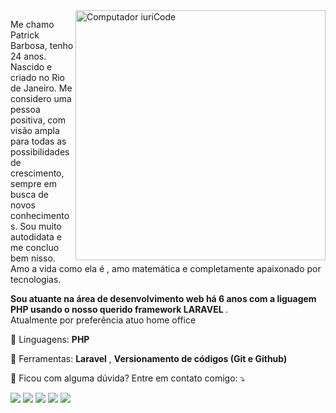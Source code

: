 <img src="https://raw.githubusercontent.com/MicaelliMedeiros/micaellimedeiros/master/image/computer-illustration.png" min-width="400px" max-width="400px" width="400px" align="right" alt="Computador iuriCode">

<p align="left"> 
Me chamo Patrick Barbosa, tenho 24 anos.
Nascido e criado no Rio de Janeiro. Me considero uma pessoa positiva, com visão ampla para todas as possibilidades de crescimento, sempre em busca de novos conhecimentos. Sou muito autodidata e me concluo bem nisso. Amo a vida como ela é , amo matemática e completamente apaixonado por tecnologias.

<strong>Sou atuante na área de desenvolvimento web há 6 anos com a liguagem PHP usando o nosso querido framework LARAVEL </strong>.<br>
  Atualmente por preferência atuo home office
</p>

<p align="left">
  🦄 Linguagens: <strong>PHP</strong>
</p>

<p align="left">
  💼 Ferramentas: <strong>Laravel</strong> , <strong>Versionamento de códigos (Git e Github)</strong>
</p>

<p align="left">
  💌 Ficou com alguma dúvida? Entre em contato comigo: ⤵️
</p>

<p align="left">
  <a href="https://mail.google.com/mail/u/0/#inbox?compose=GTvVlcRwRrnWQkdZJXvFcLTJcMqwbLsphGwZGmZpwBhDbJhlxDcHzjMdfsQLmGFJQPrdLBMwjzBbf" alt="Gmail" target="_blank">
  <img src="https://img.shields.io/badge/-Gmail-FF0000?style=flat-square&labelColor=FF0000&logo=gmail&logoColor=white&link=LINK-DO-SEU-EMAIL" /></a>

  <a href="https://www.linkedin.com/in/patrick-barbosa-069b86138/" alt="Linkedin" target="_blank">
  <img src="https://img.shields.io/badge/-Linkedin-0e76a8?style=flat-square&logo=Linkedin&logoColor=white&link=LINK-DO-SEU-LINKEDIN" /></a>

  <a href="https://api.whatsapp.com/send?phone=5521972232553&text=Ol%C3%A1!" alt="WhatsApp" target="_blank">
  <img src="https://img.shields.io/badge/-WhatsApp-25d366?style=flat-square&labelColor=25d366&logo=whatsapp&logoColor=white&link=API-DO-SEU-WHATSAPP"/></a>

  <a href="https://www.facebook.com/patrickinbr/" alt="Facebook" target="_blank">
  <img src="https://img.shields.io/badge/-Facebook-3b5998?style=flat-square&labelColor=3b5998&logo=facebook&logoColor=white&link=LINK-DO-SEU-FACEBOOK"/></a>

  <a href="https://www.instagram.com/patrickinbr/" alt="Instagram" target="_blank">
  <img src="https://img.shields.io/badge/-Instagram-DF0174?style=flat-square&labelColor=DF0174&logo=instagram&logoColor=white&link=LINK-DO-SEU-INSTAGRAM"/></a>
</p>  
